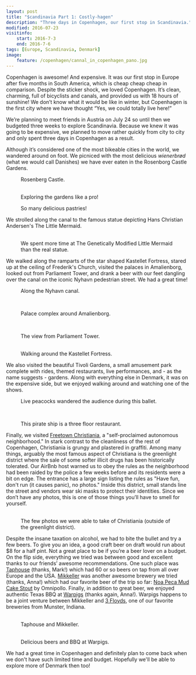 ```yaml
---
layout: post
title: "$candinavia Part 1: Costly-hagen"
description: "Three days in Copenhagen, our first stop in Scandinavia."
modified: 2016-07-23
visitinfo:
    start: 2016-7-3
    end: 2016-7-6
tags: [Europe, Scandinavia, Denmark]
image:
    feature: /copenhagen/cannal_in_copenhagen_pano.jpg
---
```


Copenhagen is awesome! And expensive. It was our first stop in Europe after five months in South America, which is cheap cheap cheap in comparison. Despite the sticker shock, we loved Copenhagen. It’s clean, charming, full of bicyclists and canals, and provided us with 18 hours of sunshine! We don’t know what it would be like in winter, but Copenhagen is the first city where we have thought “Yes, we could totally live here!” 

We’re planning to meet friends in Austria on July 24 so until then we budgeted three weeks to explore Scandinavia. Because we knew it was going to be expensive, we planned to move rather quickly from city to city and only spent three days in Copenhagen as a result.

Although it’s considered one of the most bikeable cities in the world, we wandered around on foot. We picniced with the most delicious *wienerbrød* (what we would call Danishes) we have ever eaten in the Rosenborg Castle Gardens.

<figure>
    <a href="/images/copenhagen/rosenberg_castle_flowers.jpg"><img src="/images/copenhagen/rosenberg_castle_flowers.jpg" alt=""></a>
    <figcaption>Rosenberg Castle.</figcaption>
</figure>

<figure class="half">
    <a href="/images/copenhagen/dragon.jpg"><img src="/images/copenhagen/dragon.jpg" alt=""></a>
    <a href="/images/copenhagen/bush.jpg"><img src="/images/copenhagen/bush.jpg" alt=""></a>
    <figcaption>Exploring the gardens like a pro!</figcaption>
</figure>

<figure>
    <a href="/images/copenhagen/danish.jpg"><img src="/images/copenhagen/danish.jpg" alt=""></a>
    <figcaption>So many delicious pastries!</figcaption>
</figure>

We strolled along the canal to the famous statue depicting Hans Christian Andersen's The Little Mermaid.

<figure class="half">
    <a href="/images/copenhagen/little_mermaid.jpg"><img src="/images/copenhagen/little_mermaid.jpg" alt=""></a>
    <a href="/images/copenhagen/genetically_modified_mermaid.jpg"><img src="/images/copenhagen/genetically_modified_mermaid.jpg" alt=""></a>
    <figcaption>We spent more time at The Genetically Modified Little Mermaid than the real statue.</figcaption>
</figure>

We walked along the ramparts of the star shaped Kastellet Fortress, stared up at the ceiling of Frederik's Church, visited the palaces in Amalienborg, looked out from Parliament Tower, and drank a beer with our feet dangling over the canal on the iconic Nyhavn pedestrian street. We had a great time!

<figure>
    <a href="/images/copenhagen/nyhavn.jpg"><img src="/images/copenhagen/nyhavn.jpg" alt=""></a>
    <figcaption>Along the Nyhavn canal.</figcaption>
</figure>

<figure class="half">
    <a href="/images/copenhagen/beers_on_nyhavn.jpg"><img src="/images/copenhagen/beers_on_nyhavn.jpg" alt=""></a>
    <a href="/images/copenhagen/cathedral_roof.jpg"><img src="/images/copenhagen/cathedral_roof.jpg" alt=""></a>
</figure>

<figure>
    <a href="/images/copenhagen/square_in_copenhagen_pano.jpg"><img src="/images/copenhagen/square_in_copenhagen_pano.jpg" alt=""></a>
    <figcaption>Palace complex around Amalienborg.</figcaption>
</figure>

<figure class="half">
    <a href="/images/copenhagen/fountina_selfie.jpg"><img src="/images/copenhagen/fountina_selfie.jpg" alt=""></a>
    <a href="/images/copenhagen/parliament_tower.jpg"><img src="/images/copenhagen/parliament_tower.jpg" alt=""></a>
</figure>

<figure>
    <a href="/images/copenhagen/overlooking_copenhagen_pano.jpg"><img src="/images/copenhagen/overlooking_copenhagen_pano.jpg" alt=""></a>
    <figcaption>The view from Parliament Tower.</figcaption>
</figure>

<figure class="half">
    <a href="/images/copenhagen/windmill.jpg"><img src="/images/copenhagen/windmill.jpg" alt=""></a>
    <a href="/images/copenhagen/lillys_on_pond.jpg"><img src="/images/copenhagen/lillys_on_pond.jpg" alt=""></a>
    <figcaption>Walking around the Kastellet Fortress.</figcaption>
</figure>

We also visited the beautiful Tivoli Gardens, a small amusement park complete with rides, themed restaurants, live performances, and - as the name suggests - gardens. Along with everything else in Denmark, it was on the expensive side, but we enjoyed walking around and watching one of the shows.
<figure>
    <a href="/images/copenhagen/tivoli_gardens_ballet.jpg"><img src="/images/copenhagen/tivoli_gardens_ballet.jpg" alt=""></a>
    <figcaption>Live peacocks wandered the audience during this ballet.</figcaption>
</figure>
<figure class="half">
    <a href="/images/copenhagen/tivoli_gardens_fountain.jpg"><img src="/images/copenhagen/tivoli_gardens_fountain.jpg" alt=""></a>
    <a href="/images/copenhagen/tivoli_gardens_selfie.jpg"><img src="/images/copenhagen/tivoli_gardens_selfie.jpg" alt=""></a>
</figure>
<figure>
    <a href="/images/copenhagen/tivoli_gardens_ship.jpg"><img src="/images/copenhagen/tivoli_gardens_ship.jpg" alt=""></a>
    <figcaption>This pirate ship is a three floor restaurant.</figcaption>
</figure>

Finally, we visited [Freetown Christiania](https://en.wikipedia.org/wiki/Freetown_Christiania), a "self-proclaimed autonomous neighborhood." In stark contrast to the cleanliness of the rest of Copenhagen, Christiania is grungy and plastered in graffiti. Among many things, arguably the most famous aspect of Christiana is the greenlight district where the sale of some softer illicit drugs has been historically tolerated. Our AirBnb host warned us to obey the rules as the neighborhood had been raided by the police a few weeks before and its residents were a bit on edge. The entrance has a large sign listing the rules as "Have fun, don't run (it causes panic), no photos." Inside this district, small stands line the street and vendors wear ski masks to protect their identities.  Since we don’t have any photos, this is one of those things you’ll have to smell for yourself.

<figure class="half">
    <a href="/images/copenhagen/chrstiania.jpg"><img src="/images/copenhagen/chrstiania.jpg" alt=""></a>
    <a href="/images/copenhagen/freetown_grafitti.jpg"><img src="/images/copenhagen/freetown_grafitti.jpg" alt=""></a>
    <figcaption>The few photos we were able to take of Christiania (outside of the greenlight district).</figcaption>
</figure>

Despite the insane taxation on alcohol, we had to bite the bullet and try a few beers. To give you an idea, a good craft beer on draft would run about $8 for a half pint. Not a great place to be if you’re a beer lover on a budget. On the flip side, everything we tried was between good and excellent thanks to our friends’ awesome recommendations. One such place was [Taphouse](http://taphouse.dk/) (thanks, Mark!) which had 60 or so beers on tap from all over Europe and the USA. [Mikkeller](http://mikkeller.dk/) was another awesome brewery we tried (thanks, Anna!) which had our favorite beer of the trip so far: [Noa Peca Mud Cake Stout](https://untappd.com/user/veswill3/checkin/331395227) by Omnipollo. Finally, in addition to great beer, we enjoyed authentic Texas BBQ at [Warpigs](http://warpigs.dk/) (thanks again, Anna!). Warpigs happens to be a joint venture between Mikkeller and [3 Floyds](http://www.3floyds.com/), one of our favorite breweries from Munster, Indiana.

<figure class="half">
    <a href="/images/copenhagen/taphouse.jpg"><img src="/images/copenhagen/taphouse.jpg" alt=""></a>
    <a href="/images/copenhagen/mikkeller.jpg"><img src="/images/copenhagen/mikkeller.jpg" alt=""></a>
    <figcaption>Taphouse and Mikkeller.</figcaption>
</figure>
<figure class="half">
    <a href="/images/copenhagen/warpigs.jpg"><img src="/images/copenhagen/warpigs.jpg" alt=""></a>
    <a href="/images/copenhagen/warpigs2.jpg"><img src="/images/copenhagen/warpigs2.jpg" alt=""></a>
    <figcaption>Delicious beers and BBQ at Warpigs.</figcaption>
</figure>

We had a great time in Copenhagen and definitely plan to come back when we don't have such limited time and budget. Hopefully we'll be able to explore more of Denmark then too!
